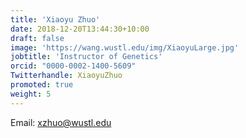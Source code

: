 ```yaml
---
title: 'Xiaoyu Zhuo'
date: 2018-12-20T13:44:30+10:00
draft: false
image: 'https://wang.wustl.edu/img/XiaoyuLarge.jpg'
jobtitle: 'Instructor of Genetics'
orcid: "0000-0002-1400-5609"
Twitterhandle: XiaoyuZhuo
promoted: true
weight: 5
---
```


Email: xzhuo@wustl.edu